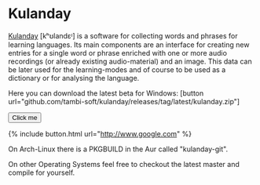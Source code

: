 <!--
# Tambi #
<img src="./img/logo2.png" alt="logo" width="200px" height="200px" align="right">

[Tambi](./tambi.md) [tʰambi] is the main program for studying the bible (and much more).
-->

# Kulanday #

[Kulanday](./kulanday.md) [kʰʊlandɛᶦ] is a software for collecting words and phrases for learning languages. Its main components are an interface for creating new entries for a single word or phrase enriched with one or more audio recordings (or already existing audio-material) and an image. This data can be later used for the learning-modes and of course to be used as a dictionary or for analysing the language. 

Here you can download the latest beta for Windows:
[button url="github.com/tambi-soft/kulanday/releases/tag/latest/kulanday.zip"]

<button name="button" onclick="http://www.google.com">Click me</button>

{% include button.html url="http://www.google.com" %}

On Arch-Linux there is a PKGBUILD in the Aur called "kulanday-git".

On other Operating Systems feel free to checkout the latest master and compile for yourself.
